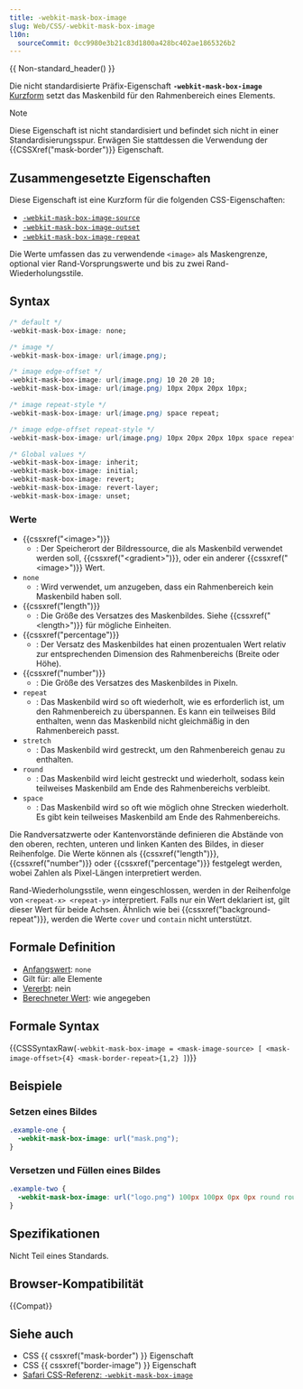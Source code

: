```yaml
---
title: -webkit-mask-box-image
slug: Web/CSS/-webkit-mask-box-image
l10n:
  sourceCommit: 0cc9980e3b21c83d1800a428bc402ae1865326b2
---
```


{{ Non-standard_header() }}

Die nicht standardisierte Präfix-Eigenschaft **`-webkit-mask-box-image`** [Kurzform](/de/docs/Web/CSS/CSS_cascade/Shorthand_properties) setzt das Maskenbild für den Rahmenbereich eines Elements.

> [!NOTE]
> Diese Eigenschaft ist nicht standardisiert und befindet sich nicht in einer Standardisierungsspur. Erwägen Sie stattdessen die Verwendung der {{CSSXref("mask-border")}} Eigenschaft.

## Zusammengesetzte Eigenschaften

Diese Eigenschaft ist eine Kurzform für die folgenden CSS-Eigenschaften:

- [`-webkit-mask-box-image-source`](/de/docs/Web/CSS/mask-border-source)
- [`-webkit-mask-box-image-outset`](/de/docs/Web/CSS/mask-border-outset)
- [`-webkit-mask-box-image-repeat`](/de/docs/Web/CSS/mask-border-repeat)

Die Werte umfassen das zu verwendende `<image>` als Maskengrenze, optional vier Rand-Vorsprungswerte und bis zu zwei Rand-Wiederholungsstile.

## Syntax

```css
/* default */
-webkit-mask-box-image: none;

/* image */
-webkit-mask-box-image: url(image.png);

/* image edge-offset */
-webkit-mask-box-image: url(image.png) 10 20 20 10;
-webkit-mask-box-image: url(image.png) 10px 20px 20px 10px;

/* image repeat-style */
-webkit-mask-box-image: url(image.png) space repeat;

/* image edge-offset repeat-style */
-webkit-mask-box-image: url(image.png) 10px 20px 20px 10px space repeat;

/* Global values */
-webkit-mask-box-image: inherit;
-webkit-mask-box-image: initial;
-webkit-mask-box-image: revert;
-webkit-mask-box-image: revert-layer;
-webkit-mask-box-image: unset;
```

### Werte

- {{cssxref("&lt;image&gt;")}}
  - : Der Speicherort der Bildressource, die als Maskenbild verwendet werden soll, {{cssxref("&lt;gradient&gt;")}}, oder ein anderer {{cssxref("&lt;image&gt;")}} Wert.
- `none`
  - : Wird verwendet, um anzugeben, dass ein Rahmenbereich kein Maskenbild haben soll.
- {{cssxref("length")}}
  - : Die Größe des Versatzes des Maskenbildes. Siehe {{cssxref("&lt;length&gt;")}} für mögliche Einheiten.
- {{cssxref("percentage")}}
  - : Der Versatz des Maskenbildes hat einen prozentualen Wert relativ zur entsprechenden Dimension des Rahmenbereichs (Breite oder Höhe).
- {{cssxref("number")}}
  - : Die Größe des Versatzes des Maskenbildes in Pixeln.
- `repeat`
  - : Das Maskenbild wird so oft wiederholt, wie es erforderlich ist, um den Rahmenbereich zu überspannen. Es kann ein teilweises Bild enthalten, wenn das Maskenbild nicht gleichmäßig in den Rahmenbereich passt.
- `stretch`
  - : Das Maskenbild wird gestreckt, um den Rahmenbereich genau zu enthalten.
- `round`
  - : Das Maskenbild wird leicht gestreckt und wiederholt, sodass kein teilweises Maskenbild am Ende des Rahmenbereichs verbleibt.
- `space`
  - : Das Maskenbild wird so oft wie möglich ohne Strecken wiederholt. Es gibt kein teilweises Maskenbild am Ende des Rahmenbereichs.

Die Randversatzwerte oder Kantenvorstände definieren die Abstände von den oberen, rechten, unteren und linken Kanten des Bildes, in dieser Reihenfolge. Die Werte können als {{cssxref("length")}}, {{cssxref("number")}} oder {{cssxref("percentage")}} festgelegt werden, wobei Zahlen als Pixel-Längen interpretiert werden.

Rand-Wiederholungsstile, wenn eingeschlossen, werden in der Reihenfolge von `<repeat-x> <repeat-y>` interpretiert. Falls nur ein Wert deklariert ist, gilt dieser Wert für beide Achsen. Ähnlich wie bei {{cssxref("background-repeat")}}, werden die Werte `cover` und `contain` nicht unterstützt.

## Formale Definition

- [Anfangswert](/de/docs/Web/CSS/CSS_cascade/Value_processing#initial_value): `none`
- Gilt für: alle Elemente
- [Vererbt](/de/docs/Web/CSS/CSS_cascade/Inheritance): nein
- [Berechneter Wert](/de/docs/Web/CSS/CSS_cascade/Value_processing#computed_value): wie angegeben

## Formale Syntax

{{CSSSyntaxRaw(`-webkit-mask-box-image = <mask-image-source> [ <mask-image-offset>{4} <mask-border-repeat>{1,2} ]`)}}

## Beispiele

### Setzen eines Bildes

```css
.example-one {
  -webkit-mask-box-image: url("mask.png");
}
```

### Versetzen und Füllen eines Bildes

```css
.example-two {
  -webkit-mask-box-image: url("logo.png") 100px 100px 0px 0px round round;
}
```

## Spezifikationen

Nicht Teil eines Standards.

## Browser-Kompatibilität

{{Compat}}

## Siehe auch

- CSS {{ cssxref("mask-border") }} Eigenschaft
- CSS {{ cssxref("border-image") }} Eigenschaft
- [Safari CSS-Referenz: `-webkit-mask-box-image`](https://developer.apple.com/library/archive/documentation/AppleApplications/Reference/SafariCSSRef/Articles/StandardCSSProperties.html#//apple_ref/doc/uid/TP30001266-SW14)
